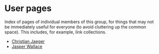 # User pages

Index of pages of individual members of this group, for things that
may not be immediately useful for everyone (to avoid cluttering up the
common space). This includes, for example, link collections.

* [Christian Jaeger](users/Christian_Jaeger.md)
* [Jasper Wallace](users/Jasper_Wallace.md)

